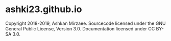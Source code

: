 # ashki23.github.io
Copyright 2018-2019, Ashkan Mirzaee. Sourcecode licensed under the GNU General Public License, Version 3.0. Documentation licensed under CC BY-SA 3.0.
